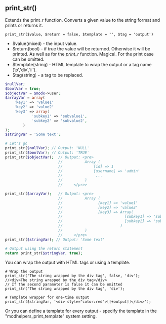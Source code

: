 ## print_str()
Extends the print_r function. Converts a given value to the string format and prints or returns it. 

```print_str($value, $return = false, $template = '', $tag = 'output')```
- $value(mixed) - the input value.
- $return(bool) - if true the value will be returned. Otherwise it will be printed. As well as for the *print_r* function. Magical. For the print case can be omitted.
- $template(string) - HTML template to wrap the output or a tag name ('p','div','li').
- $tag(string) - a tag to be replaced.

```php
$nullVar;
$boolVar = true;
$objectVar = $modx->user;
$arrayVar = array(
	'key1' => 'value1'
	'key2' => 'value2'
	'key3' => array(
			'subkey1' => 'subvalue1',
			'subkey2' => 'subvalue2',
		)
);
$stringVar = 'Some text';

# Let's go
print_str($nullVar); // Output: 'NULL'
print_str($boolVar); // Output: 'TRUE'
print_str($objectVar);  // Output: <pre>
						//          Array (
						//              [id] => 1
						//              [username] => 'admin'
						//               ...
						//          )
						//	   </pre>

print_str($arrayVar);   // Output: <pre>
						//          Array (
						//                [key1] => 'value1'
                        //                [key2] => 'value2'
                        //                [key3] => Array(
                        //                            [subkey1] => 'subvalue1',
                        //                            [subkey2] => 'subvalue2',
                        //                          )
						//          )
						//	   </pre>
print_str($stringVar); // Output: 'Some text'

# Output using the return statement
return print_str($stringVar, true);
```
You can wrap the output with HTML tags or using a template.
```
# Wrap the output
print_str('The string wrapped by the div tag', false, 'div'); //<div>The string wrapped by the div tag</div>
// If the second parameter is false it can be omitted
print_str('The string wrapped by the div tag', 'div');

# Template wrapper for one-time output
print_str($stringVar, '<div style="color:red">[[+output]]</div>');
```
Or you can define a template for every output - specify the template in the "modhelpers_print_template" system setting.
